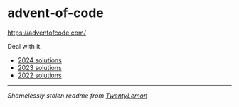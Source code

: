 # advent-of-code

https://adventofcode.com/

Deal with it.

* [2024 solutions](year2024/)
* [2023 solutions](year2023/)
* [2022 solutions](https://github.com/Chippers255/aoc_2022)

----
*Shamelessly stolen readme from [TwentyLemon](https://github.com/twentylemon)*